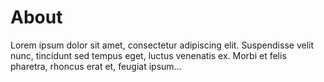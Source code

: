 # About

Lorem ipsum dolor sit amet, consectetur adipiscing elit. Suspendisse velit nunc, tincidunt sed tempus eget, luctus venenatis ex. Morbi et felis pharetra, rhoncus erat et, feugiat ipsum...
